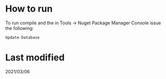 # How to run

To run compile and the in Tools -> Nuget Package Manager Console issue the following:

```
Update-Database
```


# Last modified
2021/03/06
